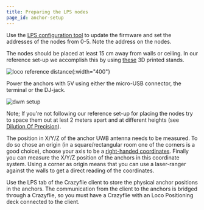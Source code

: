 ```yaml
---
title: Preparing the LPS nodes
page_id: anchor-setup
---
```



Use the [LPS configuration tool](/tools#lps-configuration-tool)
to update the firmware and set the addresses of the nodes from 0-5. Note
the address on the nodes.

The nodes should be placed at least 15 cm away from walls or ceiling. In
our reference set-up we accomplish this by using
[these](https://github.com/bitcraze/bitcraze-mechanics/blob/master/LPS-anchor-stand/anchor-stand.stl)
3D printed stands.

![loco reference distance](/images/locorefdist.png){:width="400"}

Power the anchors with 5V using either the micro-USB connector, the
terminal or the DJ-jack.

![dwm setup](/images/dwm-setup.jpg)

Note; If you\'re not following our reference set-up for placing the
nodes try to space them out at lest 2 meters apart and at different
heights (see [Dilution Of
Precision](https://en.wikipedia.org/wiki/Dilution_of_precision_(GPS))).

The position in X/Y/Z of the anchor UWB antenna needs to be measured. To
do so chose an origin (in a square/rectangular room one of the corners
is a good choice), choose your axis to be a [right-handed
coordinates](https://en.wikipedia.org/wiki/Right-hand_rule). Finally you
can measure the X/Y/Z position of the anchors in this coordinate system.
Using a corner as origin means that you can use a laser-ranger against
the walls to get a direct reading of the coordinates.

Use the LPS tab of the Crazyflie client to store the physical anchor
positions in the anchors. The communication from the client to the
anchors is bridged through a Crazyflie, so you must have a Crazyflie
with an Loco Positioning deck connected to the client.
